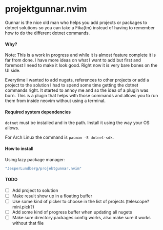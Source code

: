 # projektgunnar.nvim

Gunnar is the nice old man who helps you add projects or packages to dotnet solutions so you can take a Fika(tm) instead of having to remember how to do the different dotnet commands.

#### Why?

Note: This is a work in progress and while it is almost feature complete it is far from done. I have more ideas on what I want to add but first and foremost I need to make it look good. Right now it is very bare bones on the UI side.

Everytime I wanted to add nugets, references to other projects or add a project to the solution I had to spend some time getting the dotnet commands right. It started to annoy me and so the idea of a plugin was born. This is a plugin that helps with those commands and allows you to run them from inside neovim without using a terminal.

#### Required system dependencies

`dotnet` must be installed and in the path.
Install it using the way your OS allows.

For Arch Linux the command is `pacman -S dotnet-sdk`.

#### How to install

Using lazy package manager:

```lua
"JesperLundberg/projektgunnar.nvim"
```

#### TODO

- [ ] Add project to solution
- [ ] Make result show up in a floating buffer
- [ ] Use some kind of picker to choose in the list of projects (telescope? mini.pick?)
- [ ] Add some kind of progress buffer when updating all nugets
- [ ] Make sure directory.packages.config works, also make sure it works without that file
